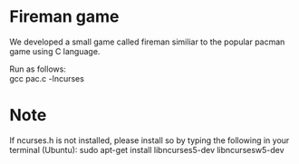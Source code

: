 # Fireman game
We developed a small game called fireman similiar to the popular pacman game using C language. 

Run as follows:\
gcc pac.c -lncurses

# Note
If ncurses.h is not installed, please install so by typing the following in your terminal (Ubuntu):
sudo apt-get install libncurses5-dev libncursesw5-dev

